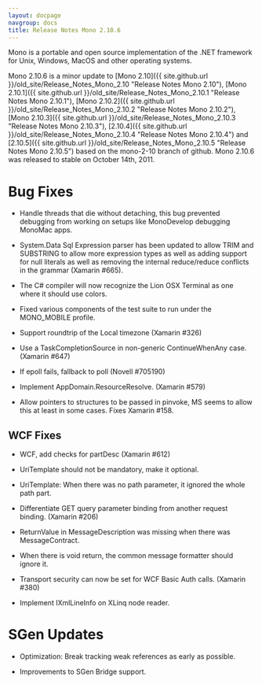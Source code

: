 ```yaml
---
layout: docpage
navgroup: docs
title: Release Notes Mono 2.10.6
---
```


Mono is a portable and open source implementation of the .NET framework for Unix, Windows, MacOS and other operating systems.

Mono 2.10.6 is a minor update to [Mono 2.10]({{ site.github.url }}/old_site/Release_Notes_Mono_2.10 "Release Notes Mono 2.10"), [Mono 2.10.1]({{ site.github.url }}/old_site/Release_Notes_Mono_2.10.1 "Release Notes Mono 2.10.1"), [Mono 2.10.2]({{ site.github.url }}/old_site/Release_Notes_Mono_2.10.2 "Release Notes Mono 2.10.2"), [Mono 2.10.3]({{ site.github.url }}/old_site/Release_Notes_Mono_2.10.3 "Release Notes Mono 2.10.3"), [2.10.4]({{ site.github.url }}/old_site/Release_Notes_Mono_2.10.4 "Release Notes Mono 2.10.4") and [2.10.5]({{ site.github.url }}/old_site/Release_Notes_Mono_2.10.5 "Release Notes Mono 2.10.5") based on the mono-2-10 branch of github. Mono 2.10.6 was released to stable on October 14th, 2011.

Bug Fixes
=========

-   Handle threads that die without detaching, this bug prevented debugging from working on setups like MonoDevelop debugging MonoMac apps.

-   System.Data Sql Expression parser has been updated to allow TRIM and SUBSTRING to allow more expression types as well as adding support for null literals as well as removing the internal reduce/reduce conflicts in the grammar (Xamarin \#665).

-   The C\# compiler will now recognize the Lion OSX Terminal as one where it should use colors.

-   Fixed various components of the test suite to run under the MONO\_MOBILE profile.

-   Support roundtrip of the Local timezone (Xamarin \#326)

-   Use a TaskCompletionSource in non-generic ContinueWhenAny case. (Xamarin \#647)

-   If epoll fails, fallback to poll (Novell \#705190)

-   Implement AppDomain.ResourceResolve. (Xamarin \#579)

-   Allow pointers to structures to be passed in pinvoke, MS seems to allow this at least in some cases. Fixes Xamarin \#158.

WCF Fixes
---------

-   WCF, add checks for partDesc (Xamarin \#612)

-   UriTemplate should not be mandatory, make it optional.

-   UriTemplate: When there was no path parameter, it ignored the whole path part.

-   Differentiate GET query parameter binding from another request binding. (Xamarin \#206)

-   ReturnValue in MessageDescription was missing when there was MessageContract.

-   When there is void return, the common message formatter should ignore it.

-   Transport security can now be set for WCF Basic Auth calls. (Xamarin \#380)

-   Implement IXmlLineInfo on XLinq node reader.

SGen Updates
============

-   Optimization: Break tracking weak references as early as possible.

-   Improvements to SGen Bridge support.


